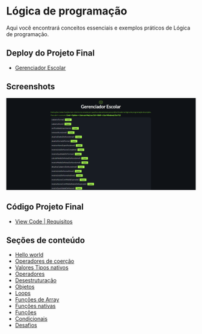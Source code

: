 
# Lógica de programação

Aqui você encontrará conceitos essenciais e exemplos práticos de Lógica de programação.

## Deploy do Projeto Final

* [Gerenciador Escolar](https://gerenciadorescolar.netlify.app/)

## Screenshots

![App Screenshot](./projeto-final/screenshot.png)

## Código Projeto Final

* [View Code | Requisitos]((https://github.com/LuisBarrichello/logica-primeiro-codigo/tree/master/projeto-final))

## Seções de conteúdo

*  [Hello world](https://github.com/LuisBarrichello/ada-logica-primeiro-codigo/blob/master/aula01/helloWord.js)
*  [Operadores de coerção](https://github.com/LuisBarrichello/ada-logica-primeiro-codigo/tree/master/aula02)
*  [Valores  Tipos nativos](https://github.com/LuisBarrichello/ada-logica-primeiro-codigo/tree/master/aula02)
*  [Operadores](https://github.com/LuisBarrichello/ada-logica-primeiro-codigo/tree/master/aula02)
*  [Desestruturação](https://github.com/LuisBarrichello/ada-logica-primeiro-codigo/tree/master/aula02)
*  [Objetos ](https://github.com/LuisBarrichello/ada-logica-primeiro-codigo/tree/master/aula02)
* [Loops](https://github.com/LuisBarrichello/ada-logica-primeiro-codigo/tree/master/aula03)
* [Funções de Array](https://github.com/LuisBarrichello/ada-logica-primeiro-codigo/tree/master/aula03)
* [Funções nativas](https://github.com/LuisBarrichello/ada-logica-primeiro-codigo/tree/master/aula03)
* [Funções](https://github.com/LuisBarrichello/ada-logica-primeiro-codigo/tree/master/aula04)
* [Condicionais](https://github.com/LuisBarrichello/ada-logica-primeiro-codigo/tree/master/aula04)
* [Desafios](https://github.com/LuisBarrichello/logica-primeiro-codigo/tree/master/desafios-agrupados)
